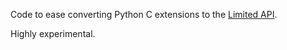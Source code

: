 Code to ease converting Python C extensions to the [Limited API].

Highly experimental.


[Limited API]: https://docs.python.org/3.10/c-api/stable.html#stable-application-binary-interface
